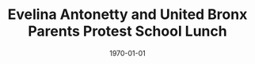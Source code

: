 ---
title: Evelina Antonetty and United Bronx Parents Protest School Lunch
featured: evelina-antonetty-ubp-protest-lunch.jpg
featuredAlt: Parents protest poor school lunch quality at Federal Plaza in Manhattan. One woman carries a child and other parents carry garbage bags of food.
layout: "tc-single"
hasContentInGallery: true
date: 1970-01-01
---